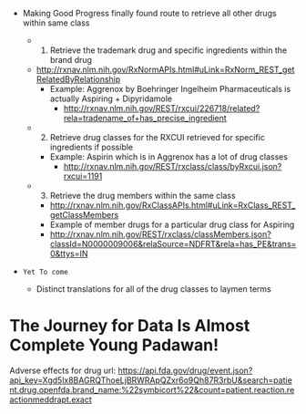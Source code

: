 +  Making Good Progress finally found route to retrieve all other drugs within same class
    + 1. Retrieve the trademark drug and specific ingredients within the brand drug
    + http://rxnav.nlm.nih.gov/RxNormAPIs.html#uLink=RxNorm_REST_getRelatedByRelationship
      + Example: Aggrenox by Boehringer Ingelheim Pharmaceuticals is actually Aspiring + Dipyridamole
        + http://rxnav.nlm.nih.gov/REST/rxcui/226718/related?rela=tradename_of+has_precise_ingredient
    + 2.  Retrieve drug classes for the RXCUI retrieved for specific ingredients if possible
      + Example: Aspirin which is in Aggrenox has a lot of drug classes
        + http://rxnav.nlm.nih.gov/REST/rxclass/class/byRxcui.json?rxcui=1191
    + 3.  Retrieve the drug members within the same class
      + http://rxnav.nlm.nih.gov/RxClassAPIs.html#uLink=RxClass_REST_getClassMembers
      + Example of member drugs for a particular drug class for Aspiring
      + http://rxnav.nlm.nih.gov/REST/rxclass/classMembers.json?classId=N0000009006&relaSource=NDFRT&rela=has_PE&trans=0&ttys=IN

+     Yet To come
  + Distinct translations for all of the drug classes to laymen terms

<h1>The Journey for Data Is Almost Complete Young Padawan!</h1>

Adverse effects for drug url: https://api.fda.gov/drug/event.json?api_key=Xgd5lx8BAGRQThoeLjBRWRApQZxr6o9Qh87R3rbU&search=patient.drug.openfda.brand_name:%22symbicort%22&count=patient.reaction.reactionmeddrapt.exact
